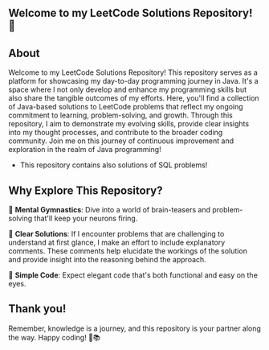 ## Welcome to my LeetCode Solutions Repository! 🚀

## About

Welcome to my LeetCode Solutions Repository! This repository serves as a platform for showcasing my day-to-day programming journey in Java. It's a space where I not only develop and enhance my programming skills but also share the tangible outcomes of my efforts. Here, you'll find a collection of Java-based solutions to LeetCode problems that reflect my ongoing commitment to learning, problem-solving, and growth. Through this repository, I aim to demonstrate my evolving skills, provide clear insights into my thought processes, and contribute to the broader coding community. Join me on this journey of continuous improvement and exploration in the realm of Java programming!

* This repository contains also solutions of SQL problems!

## Why Explore This Repository?

🧠 **Mental Gymnastics**: Dive into a world of brain-teasers and problem-solving that'll keep your neurons firing.

🌟 **Clear Solutions**: If I encounter problems that are challenging to understand at first glance, I make an effort to include explanatory comments. These comments help elucidate the workings of the solution and provide insight into the reasoning behind the approach.

🚀 **Simple Code**: Expect elegant code that's both functional and easy on the eyes. 

## Thank you!

Remember, knowledge is a journey, and this repository is your partner along the way. Happy coding! 🚀📚
